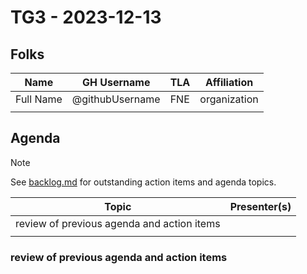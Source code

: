 # TG3 - 2023-12-13

## Folks

| Name      | GH Username     | TLA | Affiliation  |
| --------- | --------------- | --- | ------------ |
| Full Name | @githubUsername | FNE | organization |
|           |                 |     |              |

## Agenda

> [!NOTE]
> See [backlog.md](/meetings/notes/backlog.md) for outstanding action items and agenda topics.

| Topic                                      | Presenter(s) |
| ------------------------------------------ | ------------ |
| review of previous agenda and action items |              |
|                                            |              |

### review of previous agenda and action items
